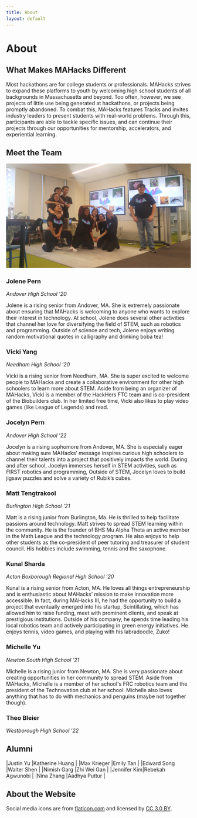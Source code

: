```yaml
---
title: About
layout: default
---
```


# About

## What Makes MAHacks Different

Most hackathons are for college students or professionals. MAHacks strives to expand these platforms to youth by welcoming high school students of all backgrounds in Massachusetts and beyond. Too often, however, we see projects of little use being generated at hackathons, or projects being promptly abandoned. To combat this, MAHacks features Tracks and invites industry leaders to present students with real-world problems. Through this, participants are able to tackle specific issues, and can continue their projects through our opportunities for mentorship, accelerators, and experiential learning.

## Meet the Team

![alt text](uwuhaccs.jpg "MAHacks Team 2018-19")


### Jolene Pern

_Andover High School ‘20_

Jolene is a rising senior from Andover, MA. She is extremely passionate about ensuring that MAHacks is welcoming to anyone who wants to explore their interest in technology. At school, Jolene does several other activities that channel her love for diversifying the field of STEM, such as robotics and programming. Outside of science and tech, Jolene enjoys writing random motivational quotes in calligraphy and drinking boba tea!


### Vicki Yang

_Needham High School ‘20_

Vicki is a rising senior from Needham, MA. She is super excited to welcome people to MAHacks and create a collaborative environment for other high schoolers to learn more about STEM. Aside from being an organizer of MAHacks, Vicki is a member of the HackHers FTC team and is co-president of the Biobuilders club. In her limited free time, Vicki also likes to play video games (like League of Legends) and read.


### Jocelyn Pern

_Andover High School '22_

Jocelyn is a rising sophomore from Andover, MA. She is especially eager about making sure MAHacks’ message inspires curious high schoolers to channel their talents into a project that positively impacts the world. During and after school, Jocelyn immerses herself in STEM activities, such as FIRST robotics and programming, Outside of STEM, Jocelyn loves to build jigsaw puzzles and solve a variety of Rubik’s cubes.


### Matt Tengtrakool

_Burlington High School '21_

Matt is a rising junior from Burlington, Ma.  He is thrilled to help facilitate passions around technology.  Matt strives to spread STEM learning within the community.  He is the founder of BHS Mu Alpha Theta an active member in the Math League and the technology program.   He also enjoys to help other students as the co-president of peer tutoring and treasurer of student council.  His hobbies include swimming, tennis and the saxophone.


### Kunal Sharda

_Acton Boxborough Regional High School ‘20_

Kunal is a rising senior from Acton, MA. He loves all things entrepreneurship and is enthusiastic about MAHacks’ mission to make innovation more accessible. In fact, during MAHacks III, he had the opportunity to build a project that eventually emerged into his startup, Scintillating, which has allowed him to raise funding, meet with prominent clients, and speak at prestigious institutions. Outside of his company, he spends time leading his local robotics team and actively participating in green energy initiatives. He enjoys tennis, video games, and playing with his labradoodle, Zuko!


### Michelle Yu

_Newton South High School ‘21_

Michelle is a rising junior from Newton, MA. She is very passionate about creating opportunities in her community to spread STEM. Aside from MAHacks, Michelle is a member of her school's FRC robotics team and the president of the Technovation club at her school. Michelle also loves anything that has to do with mechanics and penguins (maybe not together though).


### Theo Bleier

_Westborough High School '22_


## Alumni

|Justin Yu   |Katherine Huang  |
|Max Krieger |Emily Tan        |
|Edward Song |Walter Shen      |
|Nimish Garg |Zhi Wei Gan      |
|Jennifer Kim|Rebekah Agwunobi |
|Nina Zhang  |Aadhya Puttur    |




## About the Website

Social media icons are from [flaticon.com](http://flaticon.com) and licensed by [CC 3.0 BY](http://creativecommons.org/licenses/by/3.0/).
